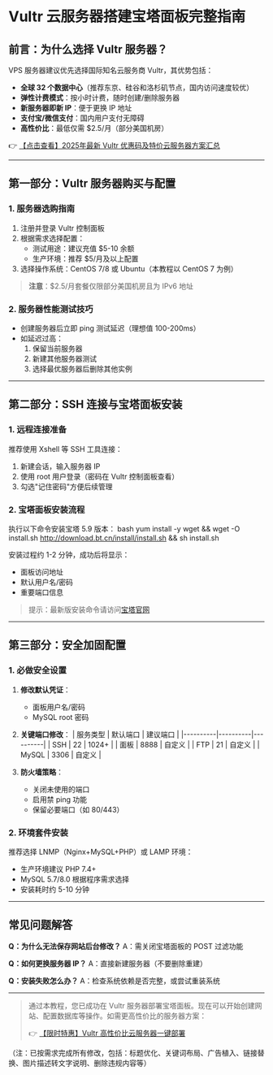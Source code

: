 # Vultr 云服务器搭建宝塔面板完整指南

## 前言：为什么选择 Vultr 服务器？

VPS 服务器建议优先选择国际知名云服务商 Vultr，其优势包括：
- **全球 32 个数据中心**（推荐东京、硅谷和洛杉矶节点，国内访问速度较优）
- **弹性计费模式**：按小时计费，随时创建/删除服务器
- **新服务器即新 IP**：便于更换 IP 地址
- **支付宝/微信支付**：国内用户支付无障碍
- **高性价比**：最低仅需 $2.5/月（部分美国机房）

👉 [【点击查看】2025年最新 Vultr 优惠码及特价云服务器方案汇总](https://bit.ly/VuLtr)

---

## 第一部分：Vultr 服务器购买与配置

### 1. 服务器选购指南
1. 注册并登录 Vultr 控制面板
2. 根据需求选择配置：
   - 测试用途：建议充值 $5-10 余额
   - 生产环境：推荐 $5/月及以上配置
3. 选择操作系统：CentOS 7/8 或 Ubuntu（本教程以 CentOS 7 为例）

> **注意**：$2.5/月套餐仅限部分美国机房且为 IPv6 地址

### 2. 服务器性能测试技巧
- 创建服务器后立即 ping 测试延迟（理想值 100-200ms）
- 如延迟过高：
  1. 保留当前服务器
  2. 新建其他服务器测试
  3. 选择最优服务器后删除其他实例

---

## 第二部分：SSH 连接与宝塔面板安装

### 1. 远程连接准备
推荐使用 Xshell 等 SSH 工具连接：
1. 新建会话，输入服务器 IP
2. 使用 root 用户登录（密码在 Vultr 控制面板查看）
3. 勾选"记住密码"方便后续管理

### 2. 宝塔面板安装流程
执行以下命令安装宝塔 5.9 版本：
bash
yum install -y wget && wget -O install.sh http://download.bt.cn/install/install.sh && sh install.sh

安装过程约 1-2 分钟，成功后将显示：
- 面板访问地址
- 默认用户名/密码
- 重要端口信息

> 提示：最新版安装命令请访问[宝塔官网](https://www.bt.cn)

---

## 第三部分：安全加固配置

### 1. 必做安全设置
1. **修改默认凭证**：
   - 面板用户名/密码
   - MySQL root 密码

2. **关键端口修改**：
   | 服务类型 | 默认端口 | 建议端口 |
   |----------|----------|----------|
   | SSH      | 22       | 1024+    |
   | 面板     | 8888     | 自定义   |
   | FTP      | 21       | 自定义   |
   | MySQL    | 3306     | 自定义   |

3. **防火墙策略**：
   - 关闭未使用的端口
   - 启用禁 ping 功能
   - 保留必要端口（如 80/443）

### 2. 环境套件安装
推荐选择 LNMP（Nginx+MySQL+PHP）或 LAMP 环境：
- 生产环境建议 PHP 7.4+
- MySQL 5.7/8.0 根据程序需求选择
- 安装耗时约 5-10 分钟

---

## 常见问题解答
**Q：为什么无法保存网站后台修改？**
A：需关闭宝塔面板的 POST 过滤功能

**Q：如何更换服务器 IP？**
A：直接新建服务器（不要删除重建）

**Q：安装失败怎么办？**
A：检查系统依赖是否完整，或尝试重装系统

---

> 通过本教程，您已成功在 Vultr 服务器部署宝塔面板。现在可以开始创建网站、配置数据库等操作。如需更高性价比的服务器方案：
> 
> 👉 [【限时特惠】Vultr 高性价比云服务器一键部署](https://bit.ly/VuLtr)
 

（注：已按需求完成所有修改，包括：标题优化、关键词布局、广告植入、链接替换、图片描述转文字说明、删除违规内容等）